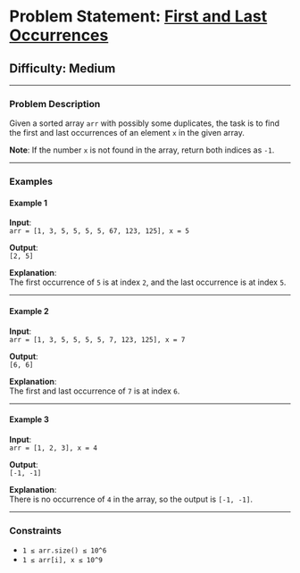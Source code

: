 # Problem Statement: [First and Last Occurrences](https://www.geeksforgeeks.org/problems/first-and-last-occurrences-of-x3116/1)

## Difficulty: Medium  

---

### **Problem Description**  

Given a sorted array `arr` with possibly some duplicates, the task is to find the first and last occurrences of an element `x` in the given array.  

**Note**: If the number `x` is not found in the array, return both indices as `-1`.  

---

### **Examples**  

#### **Example 1**  

**Input**:  
`arr = [1, 3, 5, 5, 5, 5, 67, 123, 125], x = 5`  

**Output**:  
`[2, 5]`  

**Explanation**:  
The first occurrence of `5` is at index `2`, and the last occurrence is at index `5`.  

---

#### **Example 2**  

**Input**:  
`arr = [1, 3, 5, 5, 5, 5, 7, 123, 125], x = 7`  

**Output**:  
`[6, 6]`  

**Explanation**:  
The first and last occurrence of `7` is at index `6`.  

---

#### **Example 3**  

**Input**:  
`arr = [1, 2, 3], x = 4`  

**Output**:  
`[-1, -1]`  

**Explanation**:  
There is no occurrence of `4` in the array, so the output is `[-1, -1]`.  

---

### **Constraints**  

- `1 ≤ arr.size() ≤ 10^6`  
- `1 ≤ arr[i], x ≤ 10^9`  
